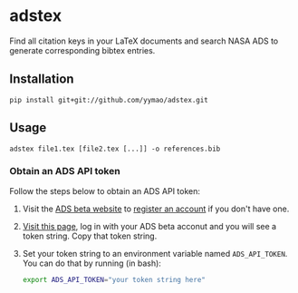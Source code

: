# adstex
Find all citation keys in your LaTeX documents and search NASA ADS to generate corresponding bibtex entries.

## Installation

    pip install git+git://github.com/yymao/adstex.git

## Usage

    adstex file1.tex [file2.tex [...]] -o references.bib

### Obtain an ADS API token
Follow the steps below to obtain an ADS API token:

1. Visit the [ADS beta website](https://ui.adsabs.harvard.edu/) to [register an account](https://ui.adsabs.harvard.edu/#user/account/register) if you don't have one.

2. [Visit this page](https://ui.adsabs.harvard.edu/#user/settings/token), log in with your ADS beta acconut and you will see a token string. Copy that token string.

3. Set your token string to an environment variable named `ADS_API_TOKEN`. You can do that by running (in bash):
     ``` bash
     export ADS_API_TOKEN="your token string here"
     ```


